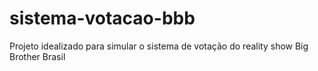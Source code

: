 # sistema-votacao-bbb
Projeto idealizado para simular o sistema de votação do reality show Big Brother Brasil
